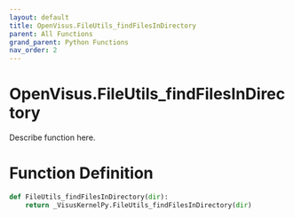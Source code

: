 ```yaml
---
layout: default
title: OpenVisus.FileUtils_findFilesInDirectory
parent: All Functions
grand_parent: Python Functions
nav_order: 2
---
```


# OpenVisus.FileUtils_findFilesInDirectory

Describe function here.

# Function Definition

```python
def FileUtils_findFilesInDirectory(dir):
    return _VisusKernelPy.FileUtils_findFilesInDirectory(dir)
```